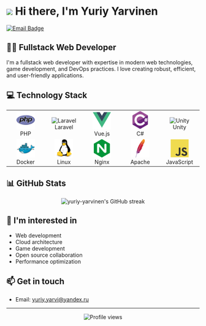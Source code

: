 # <img src="https://media.giphy.com/media/hvRJCLFzcasrR4ia7z/giphy.gif" width="30px"> Hi there, I'm Yuriy Yarvinen

[![Email Badge](https://img.shields.io/badge/-yuriy.yarvi@yandex.ru-c14438?style=flat-square&logo=Gmail&logoColor=white&link=mailto:yuriy.yarvi@yandex.ru)](mailto:yuriy.yarvi@yandex.ru)

## 👨‍💻 Fullstack Web Developer

I'm a fullstack web developer with expertise in modern web technologies, game development, and DevOps practices. I love creating robust, efficient, and user-friendly applications.

## 💻 Technology Stack

<table>
  <tr>
    <td align="center" width="96">
      <img src="https://raw.githubusercontent.com/devicons/devicon/master/icons/php/php-original.svg" width="48" height="48" alt="PHP" />
      <br>PHP
    </td>
    <td align="center" width="96">
      <img src="https://cdn.worldvectorlogo.com/logos/laravel-2.svg" width="48" height="48" alt="Laravel" />
      <br>Laravel
    </td>
    <td align="center" width="96">
      <img src="https://raw.githubusercontent.com/devicons/devicon/master/icons/vuejs/vuejs-original.svg" width="48" height="48" alt="Vue" />
      <br>Vue.js
    </td>
    <td align="center" width="96">
      <img src="https://raw.githubusercontent.com/devicons/devicon/master/icons/csharp/csharp-original.svg" width="48" height="48" alt="C#" />
      <br>C#
    </td>
    <td align="center" width="96">
      <img src="https://cdn.worldvectorlogo.com/logos/unity-69.svg" width="48" height="48" alt="Unity" />
      <br>Unity
    </td>
  </tr>
  <tr>
    <td align="center" width="96">
      <img src="https://raw.githubusercontent.com/devicons/devicon/master/icons/docker/docker-original.svg" width="48" height="48" alt="Docker" />
      <br>Docker
    </td>
    <td align="center" width="96">
      <img src="https://raw.githubusercontent.com/devicons/devicon/master/icons/linux/linux-original.svg" width="48" height="48" alt="Linux" />
      <br>Linux
    </td>
    <td align="center" width="96">
      <img src="https://raw.githubusercontent.com/devicons/devicon/master/icons/nginx/nginx-original.svg" width="48" height="48" alt="Nginx" />
      <br>Nginx
    </td>
    <td align="center" width="96">
      <img src="https://raw.githubusercontent.com/devicons/devicon/master/icons/apache/apache-original.svg" width="48" height="48" alt="Apache" />
      <br>Apache
    </td>
    <td align="center" width="96">
      <img src="https://raw.githubusercontent.com/devicons/devicon/master/icons/javascript/javascript-original.svg" width="48" height="48" alt="JavaScript" />
      <br>JavaScript
    </td>
  </tr>
</table>

## 📊 GitHub Stats

<p align="center">
  <img src="https://github-readme-streak-stats.herokuapp.com/?user=yuriy-yarvinen&theme=radical&card_width=2000" alt="yuriy-yarvinen's GitHub streak" />
</p>


## 👀 I'm interested in

- Web development
- Cloud architecture
- Game development
- Open source collaboration
- Performance optimization

## 📫 Get in touch

- Email: yuriy.yarvi@yandex.ru

---

<p align="center">
  <img src="https://komarev.com/ghpvc/?username=yuriy-yarvinen&color=blueviolet" alt="Profile views">
</p>
